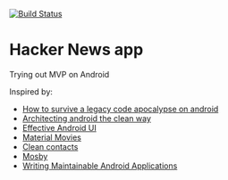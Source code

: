 [![Build Status](https://travis-ci.org/emmaguy/hacker-news-mvp.svg)](https://travis-ci.org/emmaguy/hacker-news-mvp)

# Hacker News app

Trying out MVP on Android

Inspired by:

- [How to survive a legacy code apocalypse on android](https://speakerdeck.com/rallat/how-to-survive-a-legacy-code-apocalypse-on-android)
- [Architecting android the clean way](http://fernandocejas.com/2014/09/03/architecting-android-the-clean-way/)
- [Effective Android UI](https://github.com/pedrovgs/EffectiveAndroidUI/)
- [Material Movies](https://github.com/saulmm/Material-Movies)
- [Clean contacts](https://github.com/PaNaVTEC/Clean-Contacts)
- [Mosby](http://hannesdorfmann.com/android/mosby/)
- [Writing Maintainable Android Applications](http://www.kevinrschultz.com/blog/2014/09/21/writing-maintainable-android-applications-droidcon-nyc-talk/)